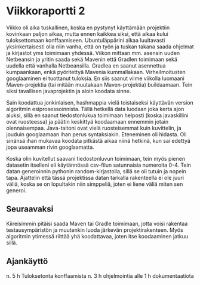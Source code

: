 # Viikkoraportti 2

Viikko oli aika tuskallinen, koska en pystynyt käyttämään projektiin kovinkaan paljon aikaa, mutta ennen kaikkea siksi, että aikaa kului tuloksettomaan konffaamiseen. Ubuntuläppärini alkaa luultavasti yksinkertaisesti olla niin vanha, että on työn ja tuskan takana saada ohjelmat ja kirjastot yms toimimaan yhdessä. Viikon mittaan mm. asensin uuden Netbeansin ja yritin saada sekä Mavenin että Gradlen toimimaan sekä uudella että vanhalla Netbeansilla. Gradlea en saanut asennettua kumpaankaan, enkä pyöritettyä Mavenia kummallakaan. Virheilmoitusten googlaaminen ei tuottanut tuloksia. En siis saanut viime viikolla luomaani Maven-projektia (tai mitään muutakaan Maven-projektia) buildaamaan. Tein siksi tavallisen javaprojektin ja aloin koodata sinne.

Sain koodattua jonkinlaisen, hashmappia vielä toistaiseksi käyttävän version algoritmin esiprosessoinnista. Tällä hetkellä data luodaan joka kerta ajon aluksi, sillä en saanut tiedostonlukua toimimaan helposti (koska javaskillini ovat ruosteessa) ja päätin keskittyä koodaamaan ennemmin jotain olennaisempaa. Java-taitoni ovat vielä ruosteisemmat kuin kuvittelin, ja jouduin googlaamaan ihan perus syntaksiakin. Eteneminen oli hidasta. Oli sinänsä ihan mukavaa koodata pitkästä aikaa niinä hetkinä, kun sai edettyä jopa useamman rivin googlaamatta.

Koska olin kuvitellut saavani tiedostonluvun toimimaan, tein myös pienen datasetin itselleni eli käytännössä csv-filun satunnaisia numeroita 0-4. Tein datan generoinnin pythonin random-kirjastolla, sillä se oli tutuin ja nopein tapa. Ajattelin että tässä projektissa datan tarkalla rakenteella ei ole juuri väliä, koska se on lopultakin niin simppeliä, joten ei liene väliä miten sen generoi.

## Seuraavaksi
Kiireisimmin pitäisi saada Maven tai Gradle toimimaan, jotta voisi rakentaa testausympäristön ja muutenkin luoda järkevän projektirakenteen. Myös algoritmin ytimessä riittää yhä koodattavaa, joten itse koodaaminen jatkuu sillä.

## Ajankäyttö
n. 5 h Tuloksetonta konffaamista
n. 3 h ohjelmointia
alle 1 h dokumentaatiota
